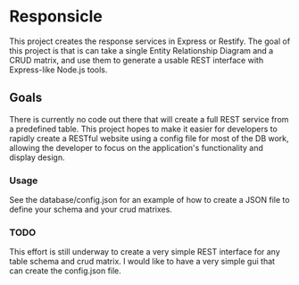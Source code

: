 # Responsicle
This project creates the response services in Express or Restify.  The goal of this project is that is can take a single Entity Relationship Diagram and a CRUD matrix, and use them to generate a usable REST interface with Express-like Node.js tools.

## Goals
There is currently no code out there that will create a full REST service from
a predefined table. This project hopes to make it easier for developers to
rapidly create a RESTful website using a config file for most of the DB work,
allowing the developer to focus on the application's functionality and display
design.

### Usage
See the database/config.json for an example of how to create a JSON file to
define your schema and your crud matrixes.

### TODO
This effort is still underway to create a very simple REST interface for any
table schema and crud matrix.  I would like to have a very simple gui that can
create the config.json file.
